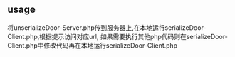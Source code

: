 ## usage

将unserializeDoor-Server.php传到服务器上,在本地运行serializeDoor-Client.php,根据提示访问对应url,
如果需要执行其他php代码则在serializeDoor-Client.php中修改代码再在本地运行serializeDoor-Client.php
